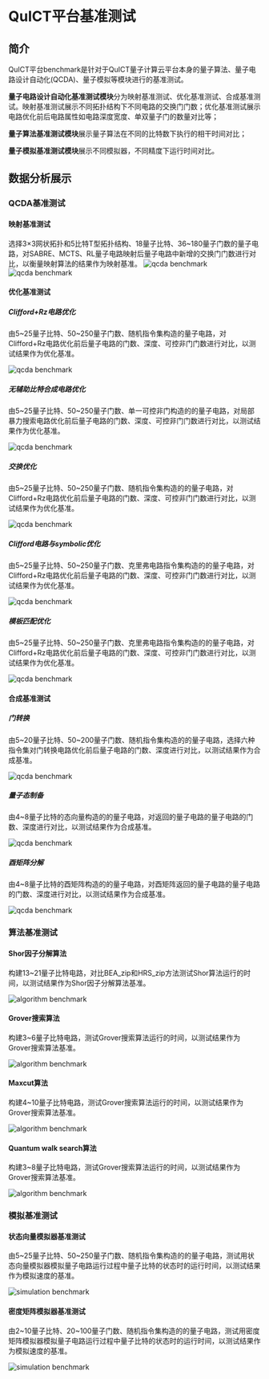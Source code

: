 # QuICT平台基准测试

## 简介

QuICT平台benchmark是针对于QuICT量子计算云平台本身的量子算法、量子电路设计自动化(QCDA)、量子模拟等模块进行的基准测试。

**量子电路设计自动化基准测试模块**分为映射基准测试、优化基准测试、合成基准测试。映射基准测试展示不同拓扑结构下不同电路的交换门门数；优化基准测试展示电路优化前后电路属性如电路深度宽度、单双量子门的数量对比等；

**量子算法基准测试模块**展示量子算法在不同的比特数下执行的相干时间对比；

**量子模拟基准测试模块**展示不同模拟器，不同精度下运行时间对比。

## 数据分析展示

### QCDA基准测试

#### 映射基准测试

选择3×3网状拓扑和5比特T型拓扑结构、18量子比特、36~180量子门数的量子电路，对SABRE、MCTS、RL量子电路映射后量子电路中新增的交换门门数进行对比，以衡量映射算法的结果作为映射基准。
![qcda benchmark](assets/images/QuICTbenchmark/qcda_benchmark/mapping_benchmark/QuICT_mapping_test_grid.png)
![qcda benchmark](assets/images/QuICTbenchmark/qcda_benchmark/mapping_benchmark/QuICT_mapping_test_T.png)

#### 优化基准测试

##### Clifford+Rz电路优化

由5~25量子比特、50~250量子门数、随机指令集构造的量子电路，对Clifford+Rz电路优化前后量子电路的门数、深度、可控非门门数进行对比，以测试结果作为优化基准。

![qcda benchmark](assets/images/QuICTbenchmark/qcda_benchmark/optimization_benchmark/QuICT%20Clifford_Rz_Optimization%20test.png)

##### 无辅助比特合成电路优化

由5~25量子比特、50~250量子门数、单一可控非门构造的的量子电路，对局部暴力搜索电路优化前后量子电路的门数、深度、可控非门门数进行对比，以测试结果作为优化基准。

![qcda benchmark](assets/images/QuICTbenchmark/qcda_benchmark/optimization_benchmark/QuICT%20cnot_without_ancilla%20test.png)

##### 交换优化

由5~25量子比特、50~250量子门数、随机指令集构造的的量子电路，对Clifford+Rz电路优化前后量子电路的门数、深度、可控非门门数进行对比，以测试结果作为优化基准。

![qcda benchmark](assets/images/QuICTbenchmark/qcda_benchmark/optimization_benchmark/QuICT%20Commutative_Optimization%20test.png)

##### Clifford电路与symbolic优化

由5~25量子比特、50~250量子门数、克里弗电路指令集构造的的量子电路，对Clifford+Rz电路优化前后量子电路的门数、深度、可控非门门数进行对比，以测试结果作为优化基准。

![qcda benchmark](assets/images/QuICTbenchmark/qcda_benchmark/optimization_benchmark/QuICT%20Symbolic_Clifford_Optimization%20test.png)

##### 模板匹配优化

由5~25量子比特、50~250量子门数、克里弗电路指令集构造的的量子电路，对Clifford+Rz电路优化前后量子电路的门数、深度、可控非门门数进行对比，以测试结果作为优化基准。

![qcda benchmark](assets/images/QuICTbenchmark/qcda_benchmark/optimization_benchmark/QuICT%20Template_Optimization%20test.png)

#### 合成基准测试

##### 门转换

由5~20量子比特、50~200量子门数、随机指令集构造的的量子电路，选择六种指令集对门转换电路优化前后量子电路的门数、深度进行对比，以测试结果作为合成基准。

![qcda benchmark](assets/images/QuICTbenchmark/qcda_benchmark/synthesis_benchmark/QuICT_gate_transform_test.png)

##### 量子态制备

由4~8量子比特的态向量构造的的量子电路，对返回的量子电路的量子电路的门数、深度进行对比，以测试结果作为合成基准。

![qcda benchmark](assets/images/QuICTbenchmark/qcda_benchmark/synthesis_benchmark/QuICT_Quantum_state_preparation_test.png)

##### 酉矩阵分解

由4~8量子比特的酉矩阵构造的的量子电路，对酉矩阵返回的量子电路的量子电路的门数、深度进行对比，以测试结果作为合成基准。

![qcda benchmark](assets/images/QuICTbenchmark/qcda_benchmark/synthesis_benchmark/QuICT_unitary_decomposition_test.png)

### 算法基准测试

#### Shor因子分解算法

构建13~21量子比特电路，对比BEA_zip和HRS_zip方法测试Shor算法运行的时间，以测试结果作为Shor因子分解算法基准。

![algorithm benchmark](assets/images/QuICTbenchmark/algorithm_benchmark/QuICT_shor_algorithm_test.png)

#### Grover搜索算法

构建3~6量子比特电路，测试Grover搜索算法运行的时间，以测试结果作为Grover搜索算法基准。

![algorithm benchmark](assets/images/QuICTbenchmark/algorithm_benchmark/QuICT_grover_algorithm_test.png)

#### Maxcut算法

构建4~10量子比特电路，测试Grover搜索算法运行的时间，以测试结果作为Grover搜索算法基准。

![algorithm benchmark](assets/images/QuICTbenchmark/algorithm_benchmark/QuICT_maxcut_test.png)

#### Quantum walk search算法

构建3~8量子比特电路，测试Grover搜索算法运行的时间，以测试结果作为Grover搜索算法基准。

![algorithm benchmark](assets/images/QuICTbenchmark/algorithm_benchmark/QuICT_quantum_walk_search_test.png)

### 模拟基准测试

#### 状态向量模拟器基准测试

由5~25量子比特、50~250量子门数、随机指令集构造的的量子电路，测试用状态向量模拟器模拟量子电路运行过程中量子比特的状态时的运行时间，以测试结果作为模拟速度的基准。

![simulation benchmark](assets/images/QuICTbenchmark/simulation_benchmark/QuICT_state_vector_simulation_test.png)

#### 密度矩阵模拟器基准测试

由2~10量子比特、20~100量子门数、随机指令集构造的的量子电路，测试用密度矩阵模拟器模拟量子电路运行过程中量子比特的状态时的运行时间，以测试结果作为模拟速度的基准。

![simulation benchmark](assets/images/QuICTbenchmark/simulation_benchmark/QuICT_density_maxtix_simulation_test.png)
